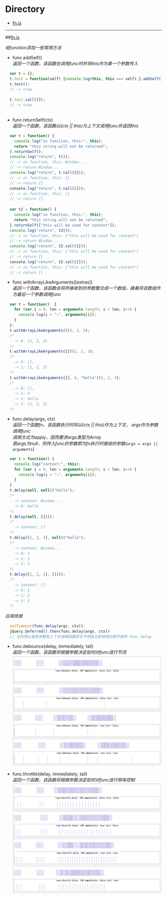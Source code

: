 # Directory
- [fn.js](#fnjs)

---

##[fn.js](./fn.js)

*给function添加一些常用方法*

- func.addSelf()  
*返回一个函数，该函数在调用func时并将this作为第一个参数传入*
```js
  var t = {};
  t.test = function(self) {console.log(this, this === self);}.addSelf();
  t.test();
  // -> true
  
  t.test.call([]);
  // -> true
  
```

- func.returnSelf(ctx)  
*返回一个函数，该函数以(ctx || this)为上下文调用func并返回this*
```js
  var t = function() {
    console.log("in function, this:", this);
    return "this string will not be returned";
  }.returnSelf();
  console.log("return", t());
  // -> in function, this: Window...
  // -> return Window...
  console.log("return", t.call({}));
  // -> in function, this: {}
  // -> return {}
  console.log("return", t.call([]));
  // -> in function, this: []
  // -> return []
  
  var t2 = function() {
    console.log("in function, this:", this);
    return "this string will not be returned";
  }.returnSelf(["this will be used for context"]);
  console.log("return", t2());
  // -> in function, this: ["this will be used for context"]
  // -> return Window...
  console.log("return", t2.call({}));
  // -> in function, this: ["this will be used for context"]
  // -> return {}
  console.log("return", t2.call([]));
  // -> in function, this: ["this will be used for context"]
  // -> return []
```

- func.withArrayLikeArguments([extras])  
*返回一个函数，该函数会将所接收到的参数整合成一个数组，接着将该数组作为最后一个参数调用func*
```js
  var t = function()  {
    for (var i = 0, len = arguments.length; i < len; i++) {
      console.log(i + ":", arguments[i]);
    }
  };
  t.withArrayLikeArguments()(1, 2, 3);
  /*
    -> 0: [1, 2, 3]
  */
  t.withArrayLikeArguments([])(1, 2, 3);
  /*
    -> 0: [],
    -> 1: [1, 2, 3]
  */
  t.withArrayLikeArguments([], 4, "hello")(1, 2, 3);
  /*
    -> 0: [],
    -> 1: 4
    -> 2: hello
    -> 3: [1, 2, 3]
  */
```

- func.delay(args, ctx)  
*返回一个函数fn，该函数执行时将以(ctx || this)作为上下文， args作为参数调用func  
调用方式为apply，因而要求args类型为Array  
若args为null，则传入func的参数即为fn执行时接收的参数(`args = args || arguments`)*
```js
  var t = function() {
    console.log("context:", this);
    for (var i = 0, len = arguments.length; i < len; i++) {
      console.log(i + ":", arguments[i]);
    }
  }
  t.delay(null, null)("hello");
  /*
    -> context: Window...
    -> 0: hello
  */
  t.delay(null, [])();
  /*
    -> context: []
  */
  t.delay([1, 2, 3], null)("hello");
  /*
    -> context: Window...
    -> 0: 1
    -> 1: 2
    -> 2: 3
  */
  t.delay([1, 2, 3], [])();
  /*
    -> context: []
    -> 0: 1
    -> 1: 2
    -> 2: 3
  */
```
*应用场景*
```js
  setTimeout(func.delay(args, ctx));
  jQuery.Deferred().then(func.delay(args, ctx))
  // 当你想以某些参数和上下文调用函数却又不想其立即调用时就可使用 func.delay
```

- func.debounce(delay, immediately, tail)  
*返回一个函数，该函数将根据参数决定如何对func进行节流*  
![debounce](./debounce.png)

- func.throttle(delay, immediately, tail)  
*返回一个函数，该函数将根据参数决定如何对func进行频率控制*  
![throttle](./throttle.png)

